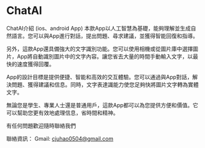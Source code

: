 # ChatAI
ChatAI介紹 (ios、android App)
本款App以人工智慧為基礎，能夠理解並生成自然語言。您可以與App進行對話，提出問題、尋求建議，並獲得智能回復和指導。

另外，這款App還具備強大的文字識別功能。您可以使用相機或從圖片庫中選擇圖片，App將自動識別圖片中的文字內容。讓您省去大量的時間手動輸入文字，以最快的速度獲得回覆。

App的設計目標是提供便捷、智能和高效的交互體驗。您可以通過與App對話，解決問題、獲得建議和信息。同時，文字表達識能力使您足夠快將圖片文字轉為實體文字。

無論您是學生、專業人士還是普通用戶，這款App都可以為您提供方便和價值。它可以幫助您更有效地處理信息，省時間和精神。

有任何問題歡迎隨時聯絡我們

聯絡資訊：
Gmail: cjuhao0504@gmail.com
